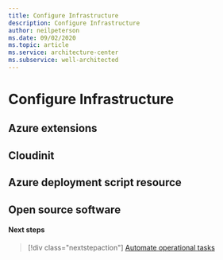 ```yaml
---
title: Configure Infrastructure
description: Configure Infrastructure
author: neilpeterson
ms.date: 09/02/2020
ms.topic: article
ms.service: architecture-center
ms.subservice: well-architected
---
```


# Configure Infrastructure

## Azure extensions

## Cloudinit 

## Azure deployment script resource

## Open source software

#### Next steps

> [!div class="nextstepaction"]
> [Automate operational tasks](./automation-tasks.md)
